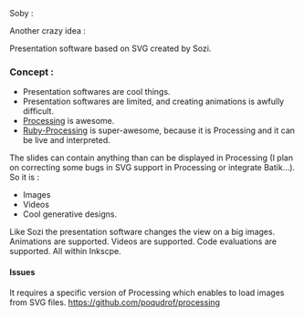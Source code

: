 Soby :

Another crazy idea :

Presentation software based on SVG created by Sozi.

### Concept :

* Presentation softwares are cool things.
* Presentation softwares are limited, and creating animations is
  awfully difficult.
* [Processing](http://processing.org) is awesome.
* [Ruby-Processing](https://github.com/jashkenas/ruby-processing) is
  super-awesome, because it is Processing and it can be live and
  interpreted.


The slides can contain anything than can be displayed in Processing (I
plan on correcting some bugs in SVG support in Processing or integrate
Batik...). So it is :
- Images
- Videos
- Cool generative designs.


Like Sozi the presentation software changes the view on a big images.
Animations are supported.
Videos are supported.
Code evaluations are supported.
All within Inkscpe.


#### Issues

It requires a specific version of Processing which enables to load
images from SVG files.
https://github.com/poqudrof/processing
